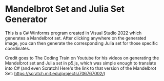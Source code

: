 # Mandelbrot Set and Julia Set Generator
This is a C# Winforms program created in Visual Studio 2022 which generates a Mandelbrot set. 
After clicking anywhere on the generated image, you can then generate the corresponding Julia set for those specific coordinates.

Credit goes to The Coding Train on Youtube for his videos on generating the Mandelbrot set and Julia set in p5.js, which was simple enough to translate into C# (and even Scratch! Here's the link to that version of the Mandelbrot Set: https://scratch.mit.edu/projects/706767002/)
